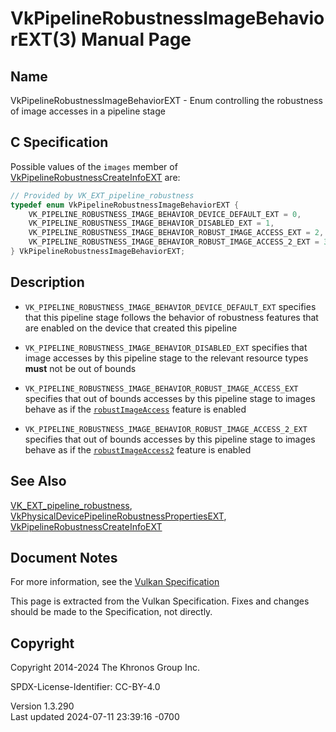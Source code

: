 # VkPipelineRobustnessImageBehaviorEXT(3) Manual Page

## Name

VkPipelineRobustnessImageBehaviorEXT - Enum controlling the robustness
of image accesses in a pipeline stage



## <a href="#_c_specification" class="anchor"></a>C Specification

Possible values of the `images` member of
[VkPipelineRobustnessCreateInfoEXT](https://registry.khronos.org/vulkan/specs/1.3-extensions/man/html/VkPipelineRobustnessCreateInfoEXT.html)
are:

``` c
// Provided by VK_EXT_pipeline_robustness
typedef enum VkPipelineRobustnessImageBehaviorEXT {
    VK_PIPELINE_ROBUSTNESS_IMAGE_BEHAVIOR_DEVICE_DEFAULT_EXT = 0,
    VK_PIPELINE_ROBUSTNESS_IMAGE_BEHAVIOR_DISABLED_EXT = 1,
    VK_PIPELINE_ROBUSTNESS_IMAGE_BEHAVIOR_ROBUST_IMAGE_ACCESS_EXT = 2,
    VK_PIPELINE_ROBUSTNESS_IMAGE_BEHAVIOR_ROBUST_IMAGE_ACCESS_2_EXT = 3,
} VkPipelineRobustnessImageBehaviorEXT;
```

## <a href="#_description" class="anchor"></a>Description

- `VK_PIPELINE_ROBUSTNESS_IMAGE_BEHAVIOR_DEVICE_DEFAULT_EXT` specifies
  that this pipeline stage follows the behavior of robustness features
  that are enabled on the device that created this pipeline

- `VK_PIPELINE_ROBUSTNESS_IMAGE_BEHAVIOR_DISABLED_EXT` specifies that
  image accesses by this pipeline stage to the relevant resource types
  **must** not be out of bounds

- `VK_PIPELINE_ROBUSTNESS_IMAGE_BEHAVIOR_ROBUST_IMAGE_ACCESS_EXT`
  specifies that out of bounds accesses by this pipeline stage to images
  behave as if the <a
  href="https://registry.khronos.org/vulkan/specs/1.3-extensions/html/vkspec.html#features-robustImageAccess"
  target="_blank" rel="noopener"><code>robustImageAccess</code></a>
  feature is enabled

- `VK_PIPELINE_ROBUSTNESS_IMAGE_BEHAVIOR_ROBUST_IMAGE_ACCESS_2_EXT`
  specifies that out of bounds accesses by this pipeline stage to images
  behave as if the <a
  href="https://registry.khronos.org/vulkan/specs/1.3-extensions/html/vkspec.html#features-robustImageAccess2"
  target="_blank" rel="noopener"><code>robustImageAccess2</code></a>
  feature is enabled

## <a href="#_see_also" class="anchor"></a>See Also

[VK_EXT_pipeline_robustness](https://registry.khronos.org/vulkan/specs/1.3-extensions/man/html/VK_EXT_pipeline_robustness.html),
[VkPhysicalDevicePipelineRobustnessPropertiesEXT](https://registry.khronos.org/vulkan/specs/1.3-extensions/man/html/VkPhysicalDevicePipelineRobustnessPropertiesEXT.html),
[VkPipelineRobustnessCreateInfoEXT](https://registry.khronos.org/vulkan/specs/1.3-extensions/man/html/VkPipelineRobustnessCreateInfoEXT.html)

## <a href="#_document_notes" class="anchor"></a>Document Notes

For more information, see the <a
href="https://registry.khronos.org/vulkan/specs/1.3-extensions/html/vkspec.html#VkPipelineRobustnessImageBehaviorEXT"
target="_blank" rel="noopener">Vulkan Specification</a>

This page is extracted from the Vulkan Specification. Fixes and changes
should be made to the Specification, not directly.

## <a href="#_copyright" class="anchor"></a>Copyright

Copyright 2014-2024 The Khronos Group Inc.

SPDX-License-Identifier: CC-BY-4.0

Version 1.3.290  
Last updated 2024-07-11 23:39:16 -0700
